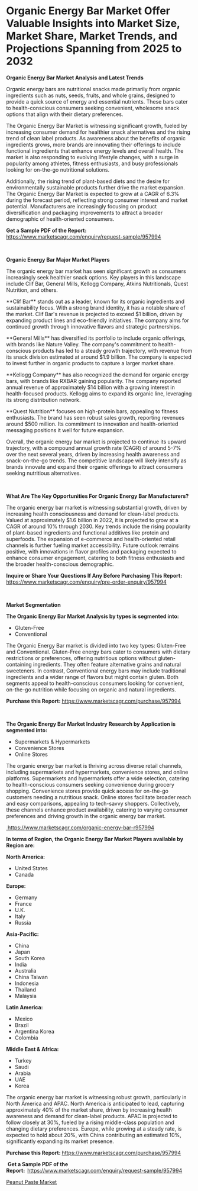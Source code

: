 <p><h1>Organic Energy Bar Market Offer Valuable Insights into Market Size, Market Share, Market Trends, and Projections Spanning from 2025 to 2032</h1></p><p><strong>Organic Energy Bar Market Analysis and Latest Trends</strong></p>
<p><p>Organic energy bars are nutritional snacks made primarily from organic ingredients such as nuts, seeds, fruits, and whole grains, designed to provide a quick source of energy and essential nutrients. These bars cater to health-conscious consumers seeking convenient, wholesome snack options that align with their dietary preferences.</p><p>The Organic Energy Bar Market is witnessing significant growth, fueled by increasing consumer demand for healthier snack alternatives and the rising trend of clean label products. As awareness about the benefits of organic ingredients grows, more brands are innovating their offerings to include functional ingredients that enhance energy levels and overall health. The market is also responding to evolving lifestyle changes, with a surge in popularity among athletes, fitness enthusiasts, and busy professionals looking for on-the-go nutritional solutions.</p><p>Additionally, the rising trend of plant-based diets and the desire for environmentally sustainable products further drive the market expansion. The Organic Energy Bar Market is expected to grow at a CAGR of 6.3% during the forecast period, reflecting strong consumer interest and market potential. Manufacturers are increasingly focusing on product diversification and packaging improvements to attract a broader demographic of health-oriented consumers.</p></p>
<p><strong>Get a Sample PDF of the Report:&nbsp;</strong> <a href="https://www.marketscagr.com/enquiry/request-sample/957994?utm_campaign=2344&utm_medium=2&utm_source=Github&utm_content=ia&utm_term=14022025&utm_id=organic-energy-bar">https://www.marketscagr.com/enquiry/request-sample/957994</a></p>
<p>&nbsp;</p>
<p><strong>Organic Energy Bar Major Market Players</strong></p>
<p><p>The organic energy bar market has seen significant growth as consumers increasingly seek healthier snack options. Key players in this landscape include Clif Bar, General Mills, Kellogg Company, Atkins Nutritionals, Quest Nutrition, and others.</p><p>**Clif Bar** stands out as a leader, known for its organic ingredients and sustainability focus. With a strong brand identity, it has a notable share of the market. Clif Bar's revenue is projected to exceed $1 billion, driven by expanding product lines and eco-friendly initiatives. The company aims for continued growth through innovative flavors and strategic partnerships.</p><p>**General Mills** has diversified its portfolio to include organic offerings, with brands like Nature Valley. The company's commitment to health-conscious products has led to a steady growth trajectory, with revenue from its snack division estimated at around $1.9 billion. The company is expected to invest further in organic products to capture a larger market share.</p><p>**Kellogg Company** has also recognized the demand for organic energy bars, with brands like RXBAR gaining popularity. The company reported annual revenue of approximately $14 billion with a growing interest in health-focused products. Kellogg aims to expand its organic line, leveraging its strong distribution network.</p><p>**Quest Nutrition** focuses on high-protein bars, appealing to fitness enthusiasts. The brand has  seen robust sales growth, reporting revenues around $500 million. Its commitment to innovation and health-oriented messaging positions it well for future expansion.</p><p>Overall, the organic energy bar market is projected to continue its upward trajectory, with a compound annual growth rate (CAGR) of around 5-7% over the next several years, driven by increasing health awareness and snack-on-the-go trends. The competitive landscape will likely intensify as brands innovate and expand their organic offerings to attract consumers seeking nutritious alternatives.</p></p>
<p>&nbsp;</p>
<p><strong>What Are The Key Opportunities For Organic Energy Bar Manufacturers?</strong></p>
<p><p>The organic energy bar market is witnessing substantial growth, driven by increasing health consciousness and demand for clean-label products. Valued at approximately $1.6 billion in 2022, it is projected to grow at a CAGR of around 10% through 2030. Key trends include the rising popularity of plant-based ingredients and functional additives like protein and superfoods. The expansion of e-commerce and health-oriented retail channels is further fueling market accessibility. Future outlook remains positive, with innovations in flavor profiles and packaging expected to enhance consumer engagement, catering to both fitness enthusiasts and the broader health-conscious demographic.</p></p>
<p><strong>Inquire or Share Your Questions If Any Before Purchasing This Report:</strong> <a href="https://www.marketscagr.com/enquiry/pre-order-enquiry/957994?utm_campaign=2344&utm_medium=2&utm_source=Github&utm_content=ia&utm_term=14022025&utm_id=organic-energy-bar">https://www.marketscagr.com/enquiry/pre-order-enquiry/957994</a></p>
<p>&nbsp;</p>
<p><strong>Market Segmentation</strong></p>
<p><strong>The Organic Energy Bar Market Analysis by types is segmented into:</strong></p>
<p><ul><li>Gluten-Free</li><li>Conventional</li></ul></p>
<p><p>The Organic Energy Bar market is divided into two key types: Gluten-Free and Conventional. Gluten-Free energy bars cater to consumers with dietary restrictions or preferences, offering nutritious options without gluten-containing ingredients. They often feature alternative grains and natural sweeteners. In contrast, Conventional energy bars may include traditional ingredients and a wider range of flavors but might contain gluten. Both segments appeal to health-conscious consumers looking for convenient, on-the-go nutrition while focusing on organic and natural ingredients.</p></p>
<p><strong>Purchase this Report:&nbsp;</strong><a href="https://www.marketscagr.com/purchase/957994?utm_campaign=2344&utm_medium=2&utm_source=Github&utm_content=ia&utm_term=14022025&utm_id=organic-energy-bar">https://www.marketscagr.com/purchase/957994</a></p>
<p>&nbsp;</p>
<p><strong>The Organic Energy Bar Market Industry Research by Application is segmented into:</strong></p>
<p><ul><li>Supermarkets & Hypermarkets</li><li>Convenience Stores</li><li>Online Stores</li></ul></p>
<p><p>The organic energy bar market is thriving across diverse retail channels, including supermarkets and hypermarkets, convenience stores, and online platforms. Supermarkets and hypermarkets offer a wide selection, catering to health-conscious consumers seeking convenience during grocery shopping. Convenience stores provide quick access for on-the-go customers needing a nutritious snack. Online stores facilitate broader reach and easy comparisons, appealing to tech-savvy shoppers. Collectively, these channels enhance product availability, catering to varying consumer preferences and driving growth in the organic energy bar market.</p></p>
<p><a href="https://www.marketscagr.com/organic-energy-bar-r957994?utm_campaign=2344&utm_medium=2&utm_source=Github&utm_content=ia&utm_term=14022025&utm_id=organic-energy-bar">&nbsp;https://www.marketscagr.com/organic-energy-bar-r957994</a></p>
<p><strong>In terms of Region, the Organic Energy Bar Market Players available by Region are:</strong></p>
<p>
    <p> <strong> North America: </strong>
        <ul>
            <li>United States</li>
            <li>Canada</li>
        </ul>
        </p> 
    <p> <strong> Europe: </strong>
        <ul>
            <li>Germany</li>
            <li>France</li>
            <li>U.K.</li>
            <li>Italy</li>
            <li>Russia</li>
        </ul>
        </p> 
    <p> <strong> Asia-Pacific: </strong>
        <ul>
            <li>China</li>
            <li>Japan</li>
            <li>South Korea</li>
            <li>India</li>
            <li>Australia</li>
            <li>China Taiwan</li>
            <li>Indonesia</li>
            <li>Thailand</li>
            <li>Malaysia</li>
        </ul>
        </p> 
    <p> <strong> Latin America: </strong>
        <ul>
            <li>Mexico</li>
            <li>Brazil</li>
            <li>Argentina Korea</li>
            <li>Colombia</li>
        </ul>
        </p> 
    <p> <strong> Middle East & Africa: </strong>
        <ul>
            <li>Turkey</li>
            <li>Saudi</li>
            <li>Arabia</li>
            <li>UAE</li>
            <li>Korea</li>
        </ul>
    </p>
    </p>
<p><p>The organic energy bar market is witnessing robust growth, particularly in North America and APAC. North America is anticipated to lead, capturing approximately 40% of the market share, driven by increasing health awareness and demand for clean-label products. APAC is projected to follow closely at 30%, fueled by a rising middle-class population and changing dietary preferences. Europe, while growing at a steady rate, is expected to hold about 20%, with China contributing an estimated 10%, significantly expanding its market presence.</p></p>
<p><strong>Purchase this Report: </strong><a href="https://www.marketscagr.com/purchase/957994?utm_campaign=2344&utm_medium=2&utm_source=Github&utm_content=ia&utm_term=14022025&utm_id=organic-energy-bar">https://www.marketscagr.com/purchase/957994</a></p>
<p>&nbsp;<strong>Get a Sample PDF of the Report:&nbsp;&nbsp;</strong><a href="https://www.marketscagr.com/enquiry/request-sample/957994?utm_campaign=2344&utm_medium=2&utm_source=Github&utm_content=ia&utm_term=14022025&utm_id=organic-energy-bar">https://www.marketscagr.com/enquiry/request-sample/957994</a></p>
<p><strong></strong></p>
<p><p><a href="https://github.com/maclarensidney/Market-Research-Report-List-1/blob/main/peanut-paste-market.md?utm_campaign=2344&utm_medium=2&utm_source=Github&utm_content=ia&utm_term=14022025&utm_id=organic-energy-bar">Peanut Paste Market</a></p></p>